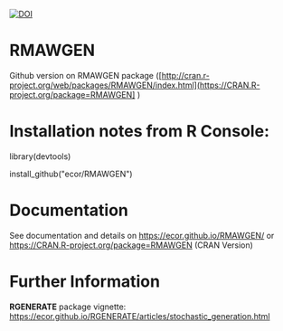 [![DOI](https://zenodo.org/badge/25865140.svg)](https://zenodo.org/badge/latestdoi/25865140)

RMAWGEN
=======

Github version on RMAWGEN package ([http://cran.r-project.org/web/packages/RMAWGEN/index.html](https://CRAN.R-project.org/package=RMAWGEN] )

# Installation notes from R Console: 


library(devtools)

install_github("ecor/RMAWGEN")


# Documentation 

See documentation and details on https://ecor.github.io/RMAWGEN/ or https://CRAN.R-project.org/package=RMAWGEN (CRAN Version)

# Further Information 


**RGENERATE** package vignette:  https://ecor.github.io/RGENERATE/articles/stochastic_generation.html 




